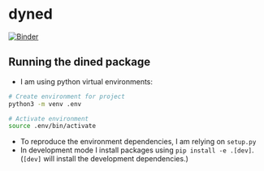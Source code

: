 # dyned

[![Binder](https://mybinder.org/badge_logo.svg)](https://mybinder.org/v2/gh/dined-io/dyned/HEAD)

## Running the dined package
- I am using python virtual environments:
```sh
# Create environment for project
python3 -m venv .env

# Activate environment
source .env/bin/activate
```
- To reproduce the environment dependencies, I am relying on `setup.py`
- In development mode I install packages using `pip install -e .[dev]`. 
(`[dev]` will install the development dependencies.)

